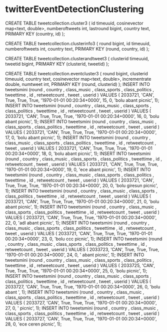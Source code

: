 # twitterEventDetectionClustering

CREATE TABLE tweetcollection.cluster3 (
    id timeuuid,
    cosinevector map<text, double>,
    numberoftweets int,
    lastround bigint,
    country text,
    PRIMARY KEY (country, id)
);

CREATE TABLE tweetcollection.clusterinfo3 (
    round bigint,
    id timeuuid,
    numberoftweets int,
    country text,
    PRIMARY KEY (round, country, id)
);

CREATE TABLE tweetcollection.clusterandtweet3 (
    clusterid timeuuid,
    tweetid bigint,
    PRIMARY KEY (clusterid, tweetid)
);

CREATE TABLE tweetcollection.eventcluster3 (
    round bigint,
    clusterid timeuuid,
    country text,
    cosinevector map<text, double>,
    incrementrate double,
    numtweet int,
    PRIMARY KEY (round, clusterid)
);
INSERT INTO tweetsmini (round , country , class_music , class_sports , class_politics , tweettime , id , retweetcount , tweet , userid ) VALUES ( 2033721, 'CAN', True, True, True, '1970-01-01 00:20:34+0000', 15, 0, 'bolu abant picnic', 1);
INSERT INTO tweetsmini (round , country , class_music , class_sports , class_politics , tweettime , id , retweetcount , tweet , userid ) VALUES ( 2033721, 'CAN', True, True, True, '1970-01-01 00:20:34+0000', 16, 0, 'bolu abant picnic', 1);
INSERT INTO tweetsmini (round , country , class_music , class_sports , class_politics , tweettime , id , retweetcount , tweet , userid ) VALUES ( 2033721, 'CAN', True, True, True, '1970-01-01 00:20:34+0000', 17, 0, 'bolu abant picnic', 1);
INSERT INTO tweetsmini (round , country , class_music , class_sports , class_politics , tweettime , id , retweetcount , tweet , userid ) VALUES ( 2033721, 'CAN', True, True, True, '1970-01-01 00:20:34+0000', 18, 0, 'bolu abant picnic', 1);
INSERT INTO tweetsmini (round , country , class_music , class_sports , class_politics , tweettime , id , retweetcount , tweet , userid ) VALUES ( 2033721, 'CAN', True, True, True, '1970-01-01 00:20:34+0000', 19, 0, 'ece abant picnic', 1);
INSERT INTO tweetsmini (round , country , class_music , class_sports , class_politics , tweettime , id , retweetcount , tweet , userid ) VALUES ( 2033721, 'CAN', True, True, True, '1970-01-01 00:20:34+0000', 20, 0, 'bolu giresun picnic', 1);
INSERT INTO tweetsmini (round , country , class_music , class_sports , class_politics , tweettime , id , retweetcount , tweet , userid ) VALUES ( 2033721, 'CAN', True, True, True, '1970-01-01 00:20:34+0000', 21, 0, 'bolu abant picnic', 1);
INSERT INTO tweetsmini (round , country , class_music , class_sports , class_politics , tweettime , id , retweetcount , tweet , userid ) VALUES ( 2033721, 'CAN', True, True, True, '1970-01-01 00:20:34+0000', 22, 0, 'adl abant picnic', 1);
INSERT INTO tweetsmini (round , country , class_music , class_sports , class_politics , tweettime , id , retweetcount , tweet , userid ) VALUES ( 2033721, 'CAN', True, True, True, '1970-01-01 00:20:34+0000', 23, 0, 'bolu ccc picnic', 1);
INSERT INTO tweetsmini (round , country , class_music , class_sports , class_politics , tweettime , id , retweetcount , tweet , userid ) VALUES ( 2033723, 'CAN', True, True, True, '1970-01-01 00:20:34+0000', 24, 0, ' abant picnic', 1);
INSERT INTO tweetsmini (round , country , class_music , class_sports , class_politics , tweettime , id , retweetcount , tweet , userid ) VALUES ( 2033725, 'CAN', True, True, True, '1970-01-01 00:20:34+0000', 25, 0, 'bolu  picnic', 1);
INSERT INTO tweetsmini (round , country , class_music , class_sports , class_politics , tweettime , id , retweetcount , tweet , userid ) VALUES ( 2033727, 'CAN', True, True, True, '1970-01-01 00:20:34+0000', 26, 0, 'bolu abant ', 1);
INSERT INTO tweetsmini (round , country , class_music , class_sports , class_politics , tweettime , id , retweetcount , tweet , userid ) VALUES ( 2033727, 'CAN', True, True, True, '1970-01-01 00:20:34+0000', 27, 0, ' picnic', 1);
INSERT INTO tweetsmini (round , country , class_music , class_sports , class_politics , tweettime , id , retweetcount , tweet , userid ) VALUES ( 2033727, 'CAN', True, True, True, '1970-01-01 00:20:34+0000', 28, 0, 'ece ceren picnic', 1);


